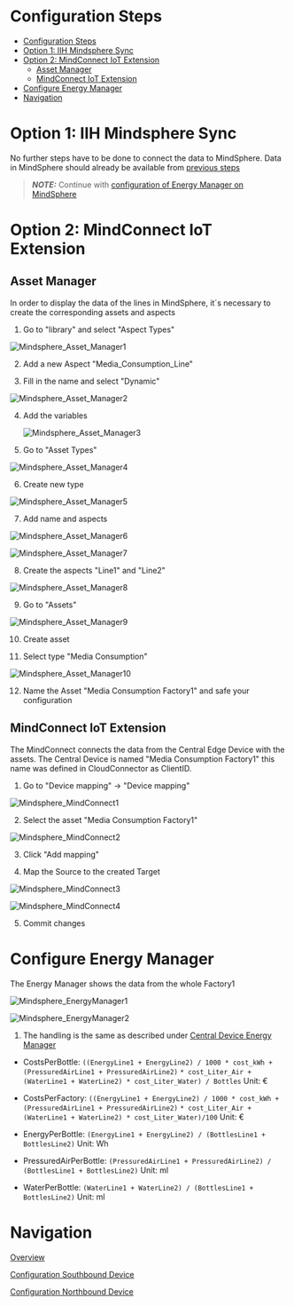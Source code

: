 # Configuration Steps


- [Configuration Steps](#configuration-steps)
- [Option 1: IIH Mindsphere Sync](#option-1-iih-mindsphere-sync)
- [Option 2: MindConnect IoT Extension](#option-2-mindconnect-iot-extension)
  - [Asset Manager](#asset-manager)
  - [MindConnect IoT Extension](#mindconnect-iot-extension)
- [Configure Energy Manager](#configure-energy-manager)
- [Navigation](#navigation)
  
# Option 1: IIH Mindsphere Sync

No further steps have to be done to connect the data to MindSphere. Data in MindSphere should already be available from [previous steps](install_Device_Northbound.md)

> **_NOTE:_** Continue with [configuration of Energy Manager on MindSphere](#configure-energy-manager)

# Option 2: MindConnect IoT Extension 

## Asset Manager

In order to display the data of the lines in MindSphere, it´s necessary to create the corresponding assets and aspects

1. Go to "library" and select "Aspect Types"
  
  ![Mindsphere_Asset_Manager1](graphics/Mindsphere_AssetManager1.png)

2. Add a new Aspect "Media_Consumption_Line"
   
3. Fill in the name and select "Dynamic"

  ![Mindsphere_Asset_Manager2](graphics/Mindsphere_AssetManager2.png)

4. Add the variables

   ![Mindsphere_Asset_Manager3](graphics/Mindsphere_AssetManager3.png)

5. Go to "Asset Types"

  ![Mindsphere_Asset_Manager4](graphics/Mindsphere_AssetManager4.png)

6. Create new type
  
  ![Mindsphere_Asset_Manager5](graphics/Mindsphere_AssetManager5.png)

7. Add name and aspects
  
  ![Mindsphere_Asset_Manager6](graphics/Mindsphere_AssetManager6.png)

  ![Mindsphere_Asset_Manager7](graphics/Mindsphere_AssetManager7.png)

8. Create the aspects "Line1" and "Line2" 

  ![Mindsphere_Asset_Manager8](graphics/Mindsphere_AssetManager8.png)

9. Go to "Assets"

  ![Mindsphere_Asset_Manager9](graphics/Mindsphere_AssetManager9.png)

10. Create asset
    
11. Select type "Media Consumption"

  ![Mindsphere_Asset_Manager10](graphics/Mindsphere_AssetManager10.png)

12. Name the Asset "Media Consumption Factory1" and safe your configuration


## MindConnect IoT Extension

The MindConnect connects the data from the Central Edge Device with the assets. 
The Central Device is named "Media Consumption Factory1" this name was defined in CloudConnector as ClientID. 
1. Go to "Device mapping" -> "Device mapping"
  
  ![Mindsphere_MindConnect1](graphics/Mindsphere_MindConnect1.png)

2. Select the asset "Media Consumption Factory1"

  ![Mindsphere_MindConnect2](graphics/Mindsphere_MindConnect2.png)

3. Click "Add mapping"
   
4. Map the Source to the created Target
  
  ![Mindsphere_MindConnect3](graphics/Mindsphere_MindConnect3.png)

  ![Mindsphere_MindConnect4](graphics/Mindsphere_MindConnect4.png)

5. Commit changes


# Configure Energy Manager

The Energy Manager shows the data from the whole Factory1
  
  ![Mindsphere_EnergyManager1](graphics/Mindspehre_EnergyManager1.png)
  
  ![Mindsphere_EnergyManager2](graphics/Mindspehre_EnergyManager2.png)

1. The handling is the same as described under [Central Device Energy Manager ](install_Device_Northbound.md)
  
- CostsPerBottle: `((EnergyLine1 + EnergyLine2) / 1000 * cost_kWh + (PressuredAirLine1 + PressuredAirLine2)`
                     `* cost_Liter_Air + (WaterLine1 + WaterLine2) * cost_Liter_Water) / Bottles` Unit: €

- CostsPerFactory: `((EnergyLine1 + EnergyLine2) / 1000 * cost_kWh + (PressuredAirLine1 + PressuredAirLine2)`
                     `* cost_Liter_Air + (WaterLine1 + WaterLine2) * cost_Liter_Water)/100` Unit: €

- EnergyPerBottle: `(EnergyLine1 + EnergyLine2) / (BottlesLine1 + BottlesLine2)` Unit: Wh

- PressuredAirPerBottle: `(PressuredAirLine1 + PressuredAirLine2) / (BottlesLine1 + BottlesLine2)` Unit: ml

- WaterPerBottle: `(WaterLine1 + WaterLine2) / (BottlesLine1 + BottlesLine2)` Unit: ml

# Navigation

[Overview](../README.md)

[Configuration Southbound Device ](install_PLC_Devices_Southbound.md)

[Configuration Northbound Device](install_Device_Northbound.md)
